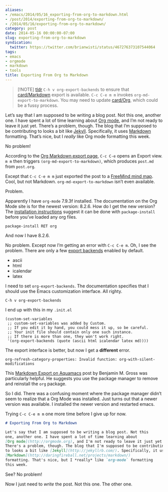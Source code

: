 ```yaml
---
aliases:
- /emacs/2014/05/16_exporting-from-org-to-markdown.html
- /post/2014/exporting-from-org-to-markdown/
- /2014/05/16/exporting-from-org-to-markdown/
category: post
date: 2014-05-16 00:00:00-07:00
slug: exporting-from-org-to-markdown
syndication:
  twitter: https://twitter.com/brianwisti/status/467276373107544064
tags:
- emacs
- orgmode
- markdown
- tools
title: Exporting From Org to Markdown
---
```



 > 
 > \[!NOTE\] [tldr](../../../card/tldr.md)
 > `C-h v org-export-backends` to ensure that [card/Markdown](../../../card/Markdown.md) export is available. `C-c C-e m m` invokes `org-md-export-to-markdown`. You may need to update [card/Org](../../../card/Org.md), which could be a fussy process.

Let’s say that I am supposed to be writing a blog post. Not this one, another one. I have spent a lot of time learning about [Org mode](http://orgmode.org), and I’m not ready to leave it just yet. There’s a problem, though. The blog that I’m supposed to be contributing to looks a bit like [Jekyll](../../../card/Jekyll.md). Specifically, it uses [Markdown](http://daringfireball.net/projects/markdown) formatting. That’s nice, but I *really* like Org mode formatting this week.

No problem!

According to the [Org Markdown export page](http://orgmode.org/manual/Markdown-export.html), `C-c C-e` opens an Export view. `m m` then triggers `(org-md-export-to-markdown)`, which produces `post.md` from `post.org`.

Except that `C-c C-e m m` just exported the post to a [FreeMind mind map](http://freemind.sourceforge.net/wiki/index.php/Main_Page). Cool, but not Markdown. `org-md-export-to-markdown` isn’t even available.

Problem.

Apparently I have `org-mode` 7.9.3f installed. The documentation on the Org Mode site is for the newest version: 8.2.6. How do I get the new version? The [installation instructions](http://orgmode.org/manual/Installation.html) suggest it can be done with `package-install` before you’ve loaded any org files.

````
package-install RET org
````

And now I have 8.2.6.

No problem. Except now I’m getting an error with `C-c C-e m`. Oh, I see the problem. There are only a few [export backends](http://orgmode.org/manual/Export-back_002dends.html#Export-back_002dends) enabled by default.

* ascii
* html
* icalendar
* latex

I need to set `org-export-backends`. The documentation specifies that I should use the Emacs customization interface. All righty.

````
C-h v org-export-backends
````

I end up with this in my `.init.el`

````elisp
(custom-set-variables
 ;; custom-set-variables was added by Custom.
 ;; If you edit it by hand, you could mess it up, so be careful.
 ;; Your init file should contain only one such instance.
 ;; If there is more than one, they won't work right.
 '(org-export-backends (quote (ascii html icalendar latex md))))
````

The export interface is better, but now I get a **different** error.

````
org-refresh-category-properties: Invalid function: org-with-silent-modifications
````

This [Markdown Export on Aquamacs](http://www.benjaminmgross.com/markdown-export-on-aquamacs/) post by Benjamin M. Gross was particularly helpful. He suggests you use the package manager to remove and reinstall the `org` package.

So I did. There was a confusing moment where the package manager didn’t seem to realize that a Org Mode was installed. Just turns out that a newer version was available. I installed the newer version and restarted emacs.

Trying `C-c C-e m m` one more time before I give up for now.

````md
# Exporting From Org to Markdown

Let's say that I am supposed to be writing a blog post. Not this
one, another one. I have spent a lot of time learning about
[Org mode](http://orgmode.org), and I'm not ready to leave it just yet.
There's a problem, though. The blog that I'm supposed to be contributing
to looks a bit like [Jekyll](http://jekyllrb.com/). Specifically, it uses
[Markdown](http://daringfireball.net/projects/markdown/)
formatting. That's nice, but I *really* like `org-mode` formatting
this week.
````

See? No problem!

Now I just need to *write* the post. Not this one. The other one.
